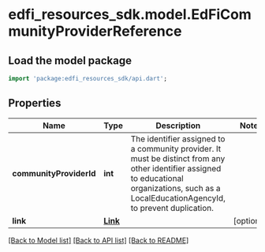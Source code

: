 # edfi_resources_sdk.model.EdFiCommunityProviderReference

## Load the model package
```dart
import 'package:edfi_resources_sdk/api.dart';
```

## Properties
Name | Type | Description | Notes
------------ | ------------- | ------------- | -------------
**communityProviderId** | **int** | The identifier assigned to a community provider. It must be distinct from any other identifier assigned to educational organizations, such as a LocalEducationAgencyId, to prevent duplication. | 
**link** | [**Link**](Link.md) |  | [optional] 

[[Back to Model list]](../README.md#documentation-for-models) [[Back to API list]](../README.md#documentation-for-api-endpoints) [[Back to README]](../README.md)


